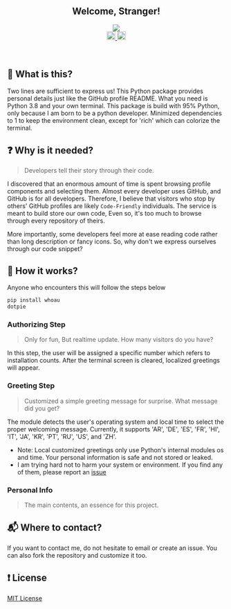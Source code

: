 
<h2 align="center">Welcome, Stranger!</h2>

<div align="center">
    <a href="https://github.com/dotpie">
        <img a="pip-install-whoau" src="https://github.com/user-attachments/assets/ee6753ef-de89-4029-b72f-0c962caa4725"/>
    </a>
</div>

<div align="center">
  <a href="https://github.com/dotpie/whoau/graphs/contributors">
    <img src="https://img.shields.io/github/contributors-anon/dotpie/whoau?color=yellow&style=flat-square" alt="contributors" style="height: 20px;">
  </a>
  <a href="https://opensource.org/licenses/MIT">
    <img src="https://img.shields.io/badge/MIT-blue.svg?style=flat-square&label=license" alt="license" style="height: 20px;">
  </a>
</div>


<br/>
<br/>

## 🔬 What is this?

Two lines are sufficient to express us! This Python package provides personal details just like the GitHub profile README. What you need is Python 3.8 and your own terminal. This package is build with 95% Python, only because I am born to be a python developer. Minimized dependencies to 1 to keep the environment clean, except for 'rich' which can colorize the terminal.




## ❓ Why is it needed?

> Developers tell their story through their code.

I discovered that an enormous amount of time is spent browsing profile components and selecting them. Almost every developer uses GitHub, and GitHub is for all developers. Therefore, I believe that visitors who stop by others' GitHub profiles are likely `Code-Friendly` individuals. The service is meant to build store our own code, Even so, it's too much to browse through every repository of theirs.

More importantly, some developers feel more at ease reading code rather than long description or fancy icons. So, why don't we express ourselves through our code snippet?



## 📂 How it works?

Anyone who encounters this will follow the steps below

```bash
pip install whoau
dotpie
```


### Authorizing Step
> Only for fun, But realtime update. How many visitors do you have?<br/>

In this step, the user will be assigned a specific number which refers to installation counts. After the terminal screen is cleared, localized greetings will appear.


### Greeting Step

> Customized a simple greeting message for surprise. What message did you get?

The module detects the user's operating system and local time to select the proper welcoming message. Currently, it supports 'AR', 'DE', 'ES', 'FR', 'HI', 'IT', 'JA', 'KR', 'PT', 'RU', 'US', and 'ZH'. <br/>
- Note: Local customized greetings only use Python's internal modules os and time. Your personal information is safe and not stored or leaked.
- I am trying hard not to harm your system or environment. If you find any of them, please report an [issue](https://github.com/dotpie/whoau/issues/new)

### Personal Info

> The main contents, an essence for this project.


## 📬 Where to contact?

If you want to contact me, do not hesitate to email or create an issue. You can also fork the repository and customize it too.

## ❗ License

[MIT License](https://opensource.org/licenses/MIT)
